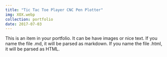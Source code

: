 ```yaml
---
title: "Tic Tac Toe Player CNC Pen Plotter"
img: XOX.webp
collection: portfolio
date: 2017-07-03 
---
```


This is an item in your portfolio. It can be have images or nice text. If you name the file .md, it will be parsed as markdown. If you name the file .html, it will be parsed as HTML.
